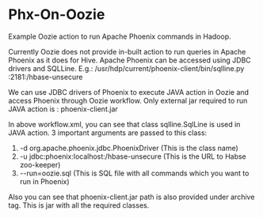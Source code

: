 # Phx-On-Oozie
Example Oozie action to run Apache Phoenix commands in Hadoop.

Currently Oozie does not provide in-built action to run queries in Apache Phoenix as it does for Hive.
Apache Phoenix can be accessed using JDBC drivers and SQLLine.
E.g.:  /usr/hdp/current/phoenix-client/bin/sqlline.py <zoo-keeper-address>:2181:/hbase-unsecure

We can use JDBC drivers of Phoenix to execute JAVA action in Oozie and access Phoenix through Oozie workflow.
Only external jar required to run JAVA action is : phoenix-client.jar

In above workflow.xml, you can see that class sqlline.SqlLine is used in JAVA action.
3 important arguments are passed to this class:
1) -d org.apache.phoenix.jdbc.PhoenixDriver (This is the class name)
2) -u jdbc:phoenix:localhost:/hbase-unsecure (This is the URL to Habse zoo-keeper)
3) --run=oozie.sql (This is SQL file with all commands which you want to run in Phoenix)

Also you can see that phoenix-client.jar path is also provided under archive tag. This is jar with all the required classes.
